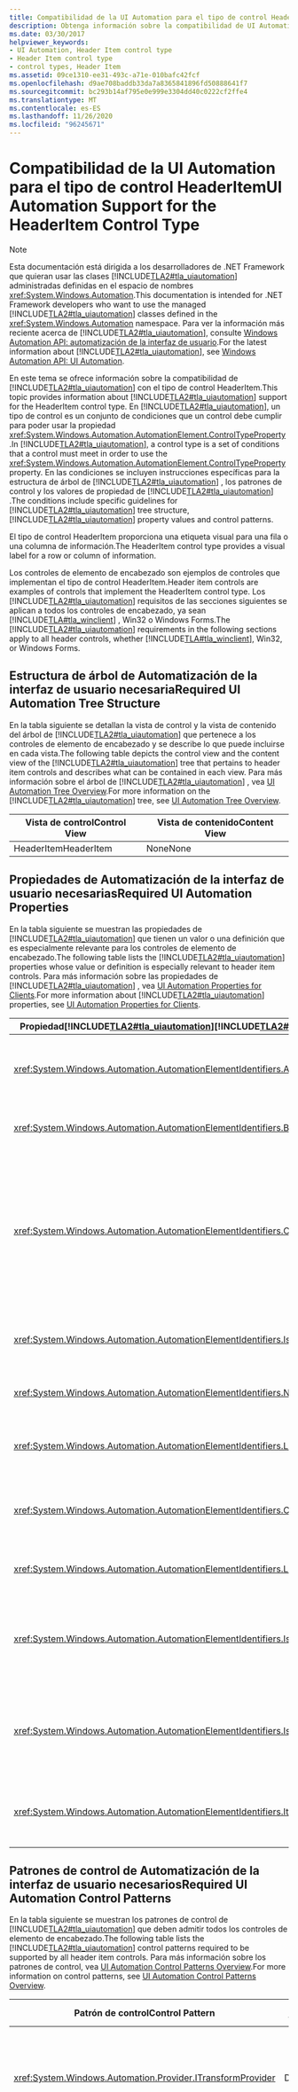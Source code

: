 ```yaml
---
title: Compatibilidad de la UI Automation para el tipo de control HeaderItem
description: Obtenga información sobre la compatibilidad de UI Automation para el tipo de control HeaderItem. Obtenga información sobre la estructura de árbol necesaria, las propiedades, los patrones de control y los eventos.
ms.date: 03/30/2017
helpviewer_keywords:
- UI Automation, Header Item control type
- Header Item control type
- control types, Header Item
ms.assetid: 09ce1310-ee31-493c-a71e-010bafc42fcf
ms.openlocfilehash: d9ae708baddb33da7a8365841896fd50888641f7
ms.sourcegitcommit: bc293b14af795e0e999e3304dd40c0222cf2ffe4
ms.translationtype: MT
ms.contentlocale: es-ES
ms.lasthandoff: 11/26/2020
ms.locfileid: "96245671"
---
```

# <a name="ui-automation-support-for-the-headeritem-control-type"></a><span data-ttu-id="484f4-104">Compatibilidad de la UI Automation para el tipo de control HeaderItem</span><span class="sxs-lookup"><span data-stu-id="484f4-104">UI Automation Support for the HeaderItem Control Type</span></span>

> [!NOTE]
> <span data-ttu-id="484f4-105">Esta documentación está dirigida a los desarrolladores de .NET Framework que quieran usar las clases [!INCLUDE[TLA2#tla_uiautomation](../../../includes/tla2sharptla-uiautomation-md.md)] administradas definidas en el espacio de nombres <xref:System.Windows.Automation>.</span><span class="sxs-lookup"><span data-stu-id="484f4-105">This documentation is intended for .NET Framework developers who want to use the managed [!INCLUDE[TLA2#tla_uiautomation](../../../includes/tla2sharptla-uiautomation-md.md)] classes defined in the <xref:System.Windows.Automation> namespace.</span></span> <span data-ttu-id="484f4-106">Para ver la información más reciente acerca de [!INCLUDE[TLA2#tla_uiautomation](../../../includes/tla2sharptla-uiautomation-md.md)], consulte [Windows Automation API: automatización de la interfaz de usuario](/windows/win32/winauto/entry-uiauto-win32).</span><span class="sxs-lookup"><span data-stu-id="484f4-106">For the latest information about [!INCLUDE[TLA2#tla_uiautomation](../../../includes/tla2sharptla-uiautomation-md.md)], see [Windows Automation API: UI Automation](/windows/win32/winauto/entry-uiauto-win32).</span></span>  
  
 <span data-ttu-id="484f4-107">En este tema se ofrece información sobre la compatibilidad de [!INCLUDE[TLA2#tla_uiautomation](../../../includes/tla2sharptla-uiautomation-md.md)] con el tipo de control HeaderItem.</span><span class="sxs-lookup"><span data-stu-id="484f4-107">This topic provides information about [!INCLUDE[TLA2#tla_uiautomation](../../../includes/tla2sharptla-uiautomation-md.md)] support for the HeaderItem control type.</span></span> <span data-ttu-id="484f4-108">En [!INCLUDE[TLA2#tla_uiautomation](../../../includes/tla2sharptla-uiautomation-md.md)], un tipo de control es un conjunto de condiciones que un control debe cumplir para poder usar la propiedad <xref:System.Windows.Automation.AutomationElement.ControlTypeProperty> .</span><span class="sxs-lookup"><span data-stu-id="484f4-108">In [!INCLUDE[TLA2#tla_uiautomation](../../../includes/tla2sharptla-uiautomation-md.md)], a control type is a set of conditions that a control must meet in order to use the <xref:System.Windows.Automation.AutomationElement.ControlTypeProperty> property.</span></span> <span data-ttu-id="484f4-109">En las condiciones se incluyen instrucciones específicas para la estructura de árbol de [!INCLUDE[TLA2#tla_uiautomation](../../../includes/tla2sharptla-uiautomation-md.md)] , los patrones de control y los valores de propiedad de [!INCLUDE[TLA2#tla_uiautomation](../../../includes/tla2sharptla-uiautomation-md.md)] .</span><span class="sxs-lookup"><span data-stu-id="484f4-109">The conditions include specific guidelines for [!INCLUDE[TLA2#tla_uiautomation](../../../includes/tla2sharptla-uiautomation-md.md)] tree structure, [!INCLUDE[TLA2#tla_uiautomation](../../../includes/tla2sharptla-uiautomation-md.md)] property values and control patterns.</span></span>  
  
 <span data-ttu-id="484f4-110">El tipo de control HeaderItem proporciona una etiqueta visual para una fila o una columna de información.</span><span class="sxs-lookup"><span data-stu-id="484f4-110">The HeaderItem control type provides a visual label for a row or column of information.</span></span>  
  
 <span data-ttu-id="484f4-111">Los controles de elemento de encabezado son ejemplos de controles que implementan el tipo de control HeaderItem.</span><span class="sxs-lookup"><span data-stu-id="484f4-111">Header item controls are examples of controls that implement the HeaderItem control type.</span></span> <span data-ttu-id="484f4-112">Los [!INCLUDE[TLA2#tla_uiautomation](../../../includes/tla2sharptla-uiautomation-md.md)] requisitos de las secciones siguientes se aplican a todos los controles de encabezado, ya sean [!INCLUDE[TLA#tla_winclient](../../../includes/tlasharptla-winclient-md.md)] , Win32 o Windows Forms.</span><span class="sxs-lookup"><span data-stu-id="484f4-112">The [!INCLUDE[TLA2#tla_uiautomation](../../../includes/tla2sharptla-uiautomation-md.md)] requirements in the following sections apply to all header controls, whether [!INCLUDE[TLA#tla_winclient](../../../includes/tlasharptla-winclient-md.md)], Win32, or Windows Forms.</span></span>  
  
<a name="Required_UI_Automation_Tree_Structure"></a>

## <a name="required-ui-automation-tree-structure"></a><span data-ttu-id="484f4-113">Estructura de árbol de Automatización de la interfaz de usuario necesaria</span><span class="sxs-lookup"><span data-stu-id="484f4-113">Required UI Automation Tree Structure</span></span>  

 <span data-ttu-id="484f4-114">En la tabla siguiente se detallan la vista de control y la vista de contenido del árbol de [!INCLUDE[TLA2#tla_uiautomation](../../../includes/tla2sharptla-uiautomation-md.md)] que pertenece a los controles de elemento de encabezado y se describe lo que puede incluirse en cada vista.</span><span class="sxs-lookup"><span data-stu-id="484f4-114">The following table depicts the control view and the content view of the [!INCLUDE[TLA2#tla_uiautomation](../../../includes/tla2sharptla-uiautomation-md.md)] tree that pertains to header item controls and describes what can be contained in each view.</span></span> <span data-ttu-id="484f4-115">Para más información sobre el árbol de [!INCLUDE[TLA2#tla_uiautomation](../../../includes/tla2sharptla-uiautomation-md.md)] , vea [UI Automation Tree Overview](ui-automation-tree-overview.md).</span><span class="sxs-lookup"><span data-stu-id="484f4-115">For more information on the [!INCLUDE[TLA2#tla_uiautomation](../../../includes/tla2sharptla-uiautomation-md.md)] tree, see [UI Automation Tree Overview](ui-automation-tree-overview.md).</span></span>  
  
|<span data-ttu-id="484f4-116">Vista de control</span><span class="sxs-lookup"><span data-stu-id="484f4-116">Control View</span></span>|<span data-ttu-id="484f4-117">Vista de contenido</span><span class="sxs-lookup"><span data-stu-id="484f4-117">Content View</span></span>|  
|------------------|------------------|  
|<span data-ttu-id="484f4-118">HeaderItem</span><span class="sxs-lookup"><span data-stu-id="484f4-118">HeaderItem</span></span>|<span data-ttu-id="484f4-119">None</span><span class="sxs-lookup"><span data-stu-id="484f4-119">None</span></span>|  
  
<a name="Required_UI_Automation_Properties"></a>

## <a name="required-ui-automation-properties"></a><span data-ttu-id="484f4-120">Propiedades de Automatización de la interfaz de usuario necesarias</span><span class="sxs-lookup"><span data-stu-id="484f4-120">Required UI Automation Properties</span></span>  

 <span data-ttu-id="484f4-121">En la tabla siguiente se muestran las propiedades de [!INCLUDE[TLA2#tla_uiautomation](../../../includes/tla2sharptla-uiautomation-md.md)] que tienen un valor o una definición que es especialmente relevante para los controles de elemento de encabezado.</span><span class="sxs-lookup"><span data-stu-id="484f4-121">The following table lists the [!INCLUDE[TLA2#tla_uiautomation](../../../includes/tla2sharptla-uiautomation-md.md)] properties whose value or definition is especially relevant to header item controls.</span></span> <span data-ttu-id="484f4-122">Para más información sobre las propiedades de [!INCLUDE[TLA2#tla_uiautomation](../../../includes/tla2sharptla-uiautomation-md.md)] , vea [UI Automation Properties for Clients](ui-automation-properties-for-clients.md).</span><span class="sxs-lookup"><span data-stu-id="484f4-122">For more information about [!INCLUDE[TLA2#tla_uiautomation](../../../includes/tla2sharptla-uiautomation-md.md)] properties, see [UI Automation Properties for Clients](ui-automation-properties-for-clients.md).</span></span>  
  
|<span data-ttu-id="484f4-123">Propiedad[!INCLUDE[TLA2#tla_uiautomation](../../../includes/tla2sharptla-uiautomation-md.md)]</span><span class="sxs-lookup"><span data-stu-id="484f4-123">[!INCLUDE[TLA2#tla_uiautomation](../../../includes/tla2sharptla-uiautomation-md.md)] Property</span></span>|<span data-ttu-id="484f4-124">Valor</span><span class="sxs-lookup"><span data-stu-id="484f4-124">Value</span></span>|<span data-ttu-id="484f4-125">Notas</span><span class="sxs-lookup"><span data-stu-id="484f4-125">Notes</span></span>|  
|------------------------------------------------------------------------------------|-----------|-----------|  
|<xref:System.Windows.Automation.AutomationElementIdentifiers.AutomationIdProperty>|<span data-ttu-id="484f4-126">Vea las notas.</span><span class="sxs-lookup"><span data-stu-id="484f4-126">See notes.</span></span>|<span data-ttu-id="484f4-127">El valor de esta propiedad debe ser único en todos los controles de una aplicación.</span><span class="sxs-lookup"><span data-stu-id="484f4-127">The value of this property needs to be unique across all controls in an application.</span></span>|  
|<xref:System.Windows.Automation.AutomationElementIdentifiers.BoundingRectangleProperty>|<span data-ttu-id="484f4-128">Vea las notas.</span><span class="sxs-lookup"><span data-stu-id="484f4-128">See notes.</span></span>|<span data-ttu-id="484f4-129">El rectángulo exterior que contiene el control completo.</span><span class="sxs-lookup"><span data-stu-id="484f4-129">The outermost rectangle that contains the whole control.</span></span>|  
|<xref:System.Windows.Automation.AutomationElementIdentifiers.ClickablePointProperty>|<span data-ttu-id="484f4-130">Vea las notas.</span><span class="sxs-lookup"><span data-stu-id="484f4-130">See notes.</span></span>|<span data-ttu-id="484f4-131">Se admite si hay un rectángulo delimitador.</span><span class="sxs-lookup"><span data-stu-id="484f4-131">Supported if there is a bounding rectangle.</span></span> <span data-ttu-id="484f4-132">Si no todos los puntos que se encuentran dentro del rectángulo delimitador son seleccionables, y realiza pruebas de aciertos especializadas, invalide y ofrezca un punto en el que hacer clic.</span><span class="sxs-lookup"><span data-stu-id="484f4-132">If not every point within the bounding rectangle is clickable, and you perform specialized hit testing, then override and provide a clickable point.</span></span>|  
|<xref:System.Windows.Automation.AutomationElementIdentifiers.IsKeyboardFocusableProperty>|<span data-ttu-id="484f4-133">Vea las notas.</span><span class="sxs-lookup"><span data-stu-id="484f4-133">See notes.</span></span>|<span data-ttu-id="484f4-134">Si el control puede recibir el foco del teclado, debe admitir esta propiedad.</span><span class="sxs-lookup"><span data-stu-id="484f4-134">If the control can receive keyboard focus, it must support this property.</span></span>|  
|<xref:System.Windows.Automation.AutomationElementIdentifiers.NameProperty>|<span data-ttu-id="484f4-135">Vea las notas.</span><span class="sxs-lookup"><span data-stu-id="484f4-135">See notes.</span></span>|<span data-ttu-id="484f4-136">El control de elemento de encabezado siempre se etiqueta automáticamente.</span><span class="sxs-lookup"><span data-stu-id="484f4-136">The header item control is always self-labeling.</span></span>|  
|<xref:System.Windows.Automation.AutomationElementIdentifiers.LabeledByProperty>|<span data-ttu-id="484f4-137">`Null`.</span><span class="sxs-lookup"><span data-stu-id="484f4-137">`Null`.</span></span>|<span data-ttu-id="484f4-138">Los controles de elemento de encabezado no tienen una etiqueta de texto estático.</span><span class="sxs-lookup"><span data-stu-id="484f4-138">Header item controls do not have a static label.</span></span>|  
|<xref:System.Windows.Automation.AutomationElementIdentifiers.ControlTypeProperty>|<span data-ttu-id="484f4-139">HeaderItem</span><span class="sxs-lookup"><span data-stu-id="484f4-139">HeaderItem</span></span>|<span data-ttu-id="484f4-140">Este valor es el mismo para todos los marcos de trabajo [!INCLUDE[TLA2#tla_ui](../../../includes/tla2sharptla-ui-md.md)] .</span><span class="sxs-lookup"><span data-stu-id="484f4-140">This value is the same for all [!INCLUDE[TLA2#tla_ui](../../../includes/tla2sharptla-ui-md.md)] frameworks.</span></span>|  
|<xref:System.Windows.Automation.AutomationElementIdentifiers.LocalizedControlTypeProperty>|<span data-ttu-id="484f4-141">"elemento de encabezado"</span><span class="sxs-lookup"><span data-stu-id="484f4-141">"header item"</span></span>|<span data-ttu-id="484f4-142">Cadena localizada para el tipo de control HeaderItem.</span><span class="sxs-lookup"><span data-stu-id="484f4-142">Localized string for the HeaderItem control type.</span></span>|  
|<xref:System.Windows.Automation.AutomationElementIdentifiers.IsContentElementProperty>|<span data-ttu-id="484f4-143">False</span><span class="sxs-lookup"><span data-stu-id="484f4-143">False</span></span>|<span data-ttu-id="484f4-144">El control de elemento de encabezado no se incluye en la vista de contenido del árbol de [!INCLUDE[TLA2#tla_uiautomation](../../../includes/tla2sharptla-uiautomation-md.md)] .</span><span class="sxs-lookup"><span data-stu-id="484f4-144">The header item control is not included in the content view of the [!INCLUDE[TLA2#tla_uiautomation](../../../includes/tla2sharptla-uiautomation-md.md)] tree.</span></span>|  
|<xref:System.Windows.Automation.AutomationElementIdentifiers.IsControlElementProperty>|<span data-ttu-id="484f4-145">True</span><span class="sxs-lookup"><span data-stu-id="484f4-145">True</span></span>|<span data-ttu-id="484f4-146">El control de elemento de encabezado siempre se incluye en la vista de control del árbol de [!INCLUDE[TLA2#tla_uiautomation](../../../includes/tla2sharptla-uiautomation-md.md)] .</span><span class="sxs-lookup"><span data-stu-id="484f4-146">The header item control is always included in the control view of the [!INCLUDE[TLA2#tla_uiautomation](../../../includes/tla2sharptla-uiautomation-md.md)] tree.</span></span>|  
|<xref:System.Windows.Automation.AutomationElementIdentifiers.ItemStatusProperty>|<span data-ttu-id="484f4-147">Vea las notas.</span><span class="sxs-lookup"><span data-stu-id="484f4-147">See notes.</span></span>|<span data-ttu-id="484f4-148">Esta propiedad ofrece información para los criterios de ordenación mediante el elemento de encabezado.</span><span class="sxs-lookup"><span data-stu-id="484f4-148">This property provides information for sort orders by the header item.</span></span>|  
  
<a name="Required_UI_Automation_Control_Patterns"></a>

## <a name="required-ui-automation-control-patterns"></a><span data-ttu-id="484f4-149">Patrones de control de Automatización de la interfaz de usuario necesarios</span><span class="sxs-lookup"><span data-stu-id="484f4-149">Required UI Automation Control Patterns</span></span>  

 <span data-ttu-id="484f4-150">En la tabla siguiente se muestran los patrones de control de [!INCLUDE[TLA2#tla_uiautomation](../../../includes/tla2sharptla-uiautomation-md.md)] que deben admitir todos los controles de elemento de encabezado.</span><span class="sxs-lookup"><span data-stu-id="484f4-150">The following table lists the [!INCLUDE[TLA2#tla_uiautomation](../../../includes/tla2sharptla-uiautomation-md.md)] control patterns required to be supported by all header item controls.</span></span> <span data-ttu-id="484f4-151">Para más información sobre los patrones de control, vea [UI Automation Control Patterns Overview](ui-automation-control-patterns-overview.md).</span><span class="sxs-lookup"><span data-stu-id="484f4-151">For more information on control patterns, see [UI Automation Control Patterns Overview](ui-automation-control-patterns-overview.md).</span></span>  
  
|<span data-ttu-id="484f4-152">Patrón de control</span><span class="sxs-lookup"><span data-stu-id="484f4-152">Control Pattern</span></span>|<span data-ttu-id="484f4-153">Soporte técnico</span><span class="sxs-lookup"><span data-stu-id="484f4-153">Support</span></span>|<span data-ttu-id="484f4-154">Notas</span><span class="sxs-lookup"><span data-stu-id="484f4-154">Notes</span></span>|  
|---------------------|-------------|-----------|  
|<xref:System.Windows.Automation.Provider.ITransformProvider>|<span data-ttu-id="484f4-155">Depende</span><span class="sxs-lookup"><span data-stu-id="484f4-155">Depends</span></span>|<span data-ttu-id="484f4-156">Implemente este patrón de control si se puede cambiar el tamaño del control de elemento de encabezado.</span><span class="sxs-lookup"><span data-stu-id="484f4-156">Implement this control pattern if the header item control can be resized.</span></span>|  
|<xref:System.Windows.Automation.Provider.IInvokeProvider>|<span data-ttu-id="484f4-157">Depende</span><span class="sxs-lookup"><span data-stu-id="484f4-157">Depends</span></span>|<span data-ttu-id="484f4-158">Implemente este patrón de control si se puede hacer clic en el control de elemento de encabezado para ordenar los datos.</span><span class="sxs-lookup"><span data-stu-id="484f4-158">Implement this control pattern if the header item control can be clicked to sort the data.</span></span>|  
  
<a name="Required_UI_Automation_Events"></a>

## <a name="required-ui-automation-events"></a><span data-ttu-id="484f4-159">Eventos de Automatización de la interfaz de usuario necesarios</span><span class="sxs-lookup"><span data-stu-id="484f4-159">Required UI Automation Events</span></span>  

 <span data-ttu-id="484f4-160">En la tabla siguiente se muestran los eventos de [!INCLUDE[TLA2#tla_uiautomation](../../../includes/tla2sharptla-uiautomation-md.md)] que deben admitir todos los controles de elemento de encabezado.</span><span class="sxs-lookup"><span data-stu-id="484f4-160">The following table lists the [!INCLUDE[TLA2#tla_uiautomation](../../../includes/tla2sharptla-uiautomation-md.md)] events required to be supported by all header item controls.</span></span> <span data-ttu-id="484f4-161">Para más información sobre los eventos, vea [UI Automation Events Overview](ui-automation-events-overview.md).</span><span class="sxs-lookup"><span data-stu-id="484f4-161">For more information on events, see [UI Automation Events Overview](ui-automation-events-overview.md).</span></span>  
  
|<span data-ttu-id="484f4-162">o[!INCLUDE[TLA2#tla_uiautomation](../../../includes/tla2sharptla-uiautomation-md.md)]</span><span class="sxs-lookup"><span data-stu-id="484f4-162">[!INCLUDE[TLA2#tla_uiautomation](../../../includes/tla2sharptla-uiautomation-md.md)] Event</span></span>|<span data-ttu-id="484f4-163">Soporte técnico</span><span class="sxs-lookup"><span data-stu-id="484f4-163">Support</span></span>|<span data-ttu-id="484f4-164">Notas</span><span class="sxs-lookup"><span data-stu-id="484f4-164">Notes</span></span>|  
|---------------------------------------------------------------------------------|-------------|-----------|  
|<xref:System.Windows.Automation.InvokePatternIdentifiers.InvokedEvent>|<span data-ttu-id="484f4-165">Depende</span><span class="sxs-lookup"><span data-stu-id="484f4-165">Depends</span></span>|<span data-ttu-id="484f4-166">None</span><span class="sxs-lookup"><span data-stu-id="484f4-166">None</span></span>|  
|<span data-ttu-id="484f4-167">Evento cambiado por propiedad<xref:System.Windows.Automation.AutomationElementIdentifiers.BoundingRectangleProperty> .</span><span class="sxs-lookup"><span data-stu-id="484f4-167"><xref:System.Windows.Automation.AutomationElementIdentifiers.BoundingRectangleProperty> property-changed event.</span></span>|<span data-ttu-id="484f4-168">Requerido</span><span class="sxs-lookup"><span data-stu-id="484f4-168">Required</span></span>|<span data-ttu-id="484f4-169">None</span><span class="sxs-lookup"><span data-stu-id="484f4-169">None</span></span>|  
|<span data-ttu-id="484f4-170">Evento cambiado por propiedad<xref:System.Windows.Automation.AutomationElementIdentifiers.IsOffscreenProperty> .</span><span class="sxs-lookup"><span data-stu-id="484f4-170"><xref:System.Windows.Automation.AutomationElementIdentifiers.IsOffscreenProperty> property-changed event.</span></span>|<span data-ttu-id="484f4-171">Requerido</span><span class="sxs-lookup"><span data-stu-id="484f4-171">Required</span></span>|<span data-ttu-id="484f4-172">None</span><span class="sxs-lookup"><span data-stu-id="484f4-172">None</span></span>|  
|<span data-ttu-id="484f4-173">Evento cambiado por propiedad<xref:System.Windows.Automation.AutomationElementIdentifiers.IsEnabledProperty> .</span><span class="sxs-lookup"><span data-stu-id="484f4-173"><xref:System.Windows.Automation.AutomationElementIdentifiers.IsEnabledProperty> property-changed event.</span></span>|<span data-ttu-id="484f4-174">Requerido</span><span class="sxs-lookup"><span data-stu-id="484f4-174">Required</span></span>|<span data-ttu-id="484f4-175">None</span><span class="sxs-lookup"><span data-stu-id="484f4-175">None</span></span>|  
|<xref:System.Windows.Automation.AutomationElementIdentifiers.AutomationFocusChangedEvent>|<span data-ttu-id="484f4-176">Obligatorio</span><span class="sxs-lookup"><span data-stu-id="484f4-176">Required</span></span>|<span data-ttu-id="484f4-177">None</span><span class="sxs-lookup"><span data-stu-id="484f4-177">None</span></span>|  
|<xref:System.Windows.Automation.AutomationElementIdentifiers.StructureChangedEvent>|<span data-ttu-id="484f4-178">Obligatorio</span><span class="sxs-lookup"><span data-stu-id="484f4-178">Required</span></span>|<span data-ttu-id="484f4-179">None</span><span class="sxs-lookup"><span data-stu-id="484f4-179">None</span></span>|  
  
## <a name="see-also"></a><span data-ttu-id="484f4-180">Vea también</span><span class="sxs-lookup"><span data-stu-id="484f4-180">See also</span></span>

- <xref:System.Windows.Automation.ControlType.HeaderItem>
- [<span data-ttu-id="484f4-181">Información general sobre tipos de control de UI Automation</span><span class="sxs-lookup"><span data-stu-id="484f4-181">UI Automation Control Types Overview</span></span>](ui-automation-control-types-overview.md)
- [<span data-ttu-id="484f4-182">Información general sobre UI Automation</span><span class="sxs-lookup"><span data-stu-id="484f4-182">UI Automation Overview</span></span>](ui-automation-overview.md)
